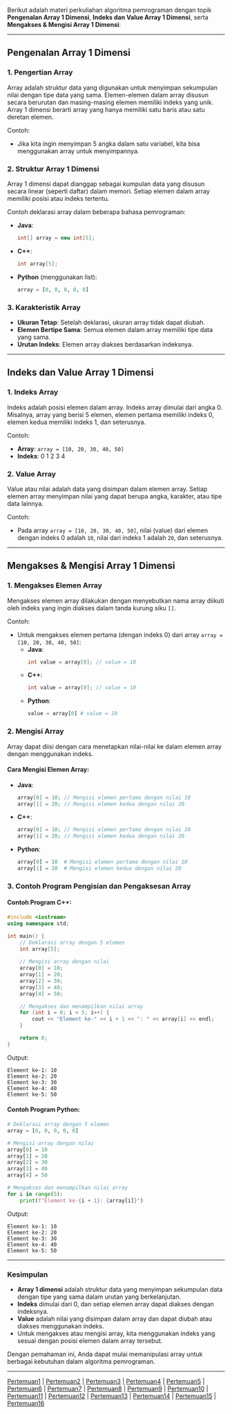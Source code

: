 Berikut adalah materi perkuliahan algoritma pemrograman dengan topik **Pengenalan Array 1 Dimensi**, **Indeks dan Value Array 1 Dimensi**, serta **Mengakses & Mengisi Array 1 Dimensi**:

---

## **Pengenalan Array 1 Dimensi**

### 1. **Pengertian Array**

Array adalah struktur data yang digunakan untuk menyimpan sekumpulan nilai dengan tipe data yang sama. Elemen-elemen dalam array disusun secara berurutan dan masing-masing elemen memiliki indeks yang unik. Array 1 dimensi berarti array yang hanya memiliki satu baris atau satu deretan elemen.

Contoh: 
- Jika kita ingin menyimpan 5 angka dalam satu variabel, kita bisa menggunakan array untuk menyimpannya.

### 2. **Struktur Array 1 Dimensi**
Array 1 dimensi dapat dianggap sebagai kumpulan data yang disusun secara linear (seperti daftar) dalam memori. Setiap elemen dalam array memiliki posisi atau indeks tertentu.

Contoh deklarasi array dalam beberapa bahasa pemrograman:
- **Java**:
  ```java
  int[] array = new int[5];
  ```
- **C++**:
  ```cpp
  int array[5];
  ```
- **Python** (menggunakan list):
  ```python
  array = [0, 0, 0, 0, 0]
  ```

### 3. **Karakteristik Array**
- **Ukuran Tetap**: Setelah deklarasi, ukuran array tidak dapat diubah.
- **Elemen Bertipe Sama**: Semua elemen dalam array memiliki tipe data yang sama.
- **Urutan Indeks**: Elemen array diakses berdasarkan indeksnya.

---

## **Indeks dan Value Array 1 Dimensi**

### 1. **Indeks Array**

Indeks adalah posisi elemen dalam array. Indeks array dimulai dari angka 0. Misalnya, array yang berisi 5 elemen, elemen pertama memiliki indeks 0, elemen kedua memiliki indeks 1, dan seterusnya.

Contoh:
- **Array**: `array = [10, 20, 30, 40, 50]`
- **Indeks**: 0  1  2  3  4

### 2. **Value Array**

Value atau nilai adalah data yang disimpan dalam elemen array. Setiap elemen array menyimpan nilai yang dapat berupa angka, karakter, atau tipe data lainnya.

Contoh:
- Pada array `array = [10, 20, 30, 40, 50]`, nilai (value) dari elemen dengan indeks 0 adalah `10`, nilai dari indeks 1 adalah `20`, dan seterusnya.

---

## **Mengakses & Mengisi Array 1 Dimensi**

### 1. **Mengakses Elemen Array**

Mengakses elemen array dilakukan dengan menyebutkan nama array diikuti oleh indeks yang ingin diakses dalam tanda kurung siku `[]`.

Contoh:
- Untuk mengakses elemen pertama (dengan indeks 0) dari array `array = [10, 20, 30, 40, 50]`:
  - **Java**:
    ```java
    int value = array[0]; // value = 10
    ```
  - **C++**:
    ```cpp
    int value = array[0]; // value = 10
    ```
  - **Python**:
    ```python
    value = array[0] # value = 10
    ```

### 2. **Mengisi Array**

Array dapat diisi dengan cara menetapkan nilai-nilai ke dalam elemen array dengan menggunakan indeks.

#### Cara Mengisi Elemen Array:
- **Java**:
  ```java
  array[0] = 10; // Mengisi elemen pertama dengan nilai 10
  array[1] = 20; // Mengisi elemen kedua dengan nilai 20
  ```
- **C++**:
  ```cpp
  array[0] = 10; // Mengisi elemen pertama dengan nilai 10
  array[1] = 20; // Mengisi elemen kedua dengan nilai 20
  ```
- **Python**:
  ```python
  array[0] = 10  # Mengisi elemen pertama dengan nilai 10
  array[1] = 20  # Mengisi elemen kedua dengan nilai 20
  ```

### 3. **Contoh Program Pengisian dan Pengaksesan Array**

#### Contoh Program C++:
```cpp
#include <iostream>
using namespace std;

int main() {
    // Deklarasi array dengan 5 elemen
    int array[5];
    
    // Mengisi array dengan nilai
    array[0] = 10;
    array[1] = 20;
    array[2] = 30;
    array[3] = 40;
    array[4] = 50;

    // Mengakses dan menampilkan nilai array
    for (int i = 0; i < 5; i++) {
        cout << "Element ke-" << i + 1 << ": " << array[i] << endl;
    }

    return 0;
}
```

Output:
```
Element ke-1: 10
Element ke-2: 20
Element ke-3: 30
Element ke-4: 40
Element ke-5: 50
```

#### Contoh Program Python:
```python
# Deklarasi array dengan 5 elemen
array = [0, 0, 0, 0, 0]

# Mengisi array dengan nilai
array[0] = 10
array[1] = 20
array[2] = 30
array[3] = 40
array[4] = 50

# Mengakses dan menampilkan nilai array
for i in range(5):
    print(f"Element ke-{i + 1}: {array[i]}")
```

Output:
```
Element ke-1: 10
Element ke-2: 20
Element ke-3: 30
Element ke-4: 40
Element ke-5: 50
```

---

### **Kesimpulan**
- **Array 1 dimensi** adalah struktur data yang menyimpan sekumpulan data dengan tipe yang sama dalam urutan yang berkelanjutan.
- **Indeks** dimulai dari 0, dan setiap elemen array dapat diakses dengan indeksnya.
- **Value** adalah nilai yang disimpan dalam array dan dapat diubah atau diakses menggunakan indeks.
- Untuk mengakses atau mengisi array, kita menggunakan indeks yang sesuai dengan posisi elemen dalam array tersebut.

Dengan pemahaman ini, Anda dapat mulai memanipulasi array untuk berbagai kebutuhan dalam algoritma pemrograman.


---
[Pertemuan1](Pertemuan1.md) | [Pertemuan2](Pertemuan2.md) | [Pertemuan3](Pertemuan3.md) | [Pertemuan4](Pertemuan4.md) | [Pertemuan5](Pertemuan5.md) | [Pertemuan6](Pertemuan6.md) | [Pertemuan7](Pertemuan7.md) | [Pertemuan8](Pertemuan8.md) | [Pertemuan9](Pertemuan9.md) | [Pertemuan10](Pertemuan10.md) | [Pertemuan11](Pertemuan11.md) | [Pertemuan12](Pertemuan12.md) | [Pertemuan13](Pertemuan13.md) | [Pertemuan14](Pertemuan14.md) | [Pertemuan15](Pertemuan15.md) | [Pertemuan16](Pertemuan16.md)